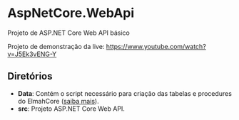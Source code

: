 # AspNetCore.WebApi
Projeto de ASP.NET Core Web API básico

Projeto de demonstração da live: https://www.youtube.com/watch?v=J5Ek3vENG-Y

## Diretórios
 - **Data**: Contém o script necessário para criação das tabelas e procedures do ElmahCore ([saiba mais](https://github.com/ElmahCore/ElmahCore)).
 - **src**: Projeto ASP.NET Core Web API.

